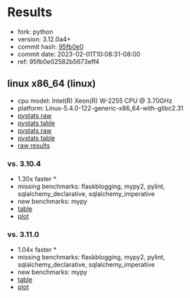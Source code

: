 # Results

- fork: python
- version: 3.12.0a4+
- commit hash: [95fb0e0](https://github.com/python/cpython/commit/95fb0e0)
- commit date: 2023-02-01T10:08:31-08:00
- ref: 95fb0e02582b5673eff4

## linux x86_64 (linux)

- cpu model: Intel(R) Xeon(R) W-2255 CPU @ 3.70GHz
- platform: Linux-5.4.0-122-generic-x86_64-with-glibc2.31
- [pystats raw](bm-20230201-linux-x86_64-brandtbucher-95fb0e02582b5673eff4-3.12.0a4%2B-95fb0e0-pystats.json)
- [pystats table](bm-20230201-linux-x86_64-brandtbucher-95fb0e02582b5673eff4-3.12.0a4%2B-95fb0e0-pystats.md)
- [pystats raw](bm-20230201-linux-x86_64-python-95fb0e02582b5673eff4-3.12.0a4%2B-95fb0e0-pystats.json)
- [pystats table](bm-20230201-linux-x86_64-python-95fb0e02582b5673eff4-3.12.0a4%2B-95fb0e0-pystats.md)
- [raw results](bm-20230201-linux-x86_64-python-95fb0e02582b5673eff4-3.12.0a4%2B-95fb0e0.json)

### vs. 3.10.4

- 1.30x faster \*
- missing benchmarks: flaskblogging, mypy2, pylint, sqlalchemy_declarative, sqlalchemy_imperative
- new benchmarks: mypy
- [table](bm-20230201-linux-x86_64-python-95fb0e02582b5673eff4-3.12.0a4%2B-95fb0e0-vs-3.10.4.md)
- [plot](bm-20230201-linux-x86_64-python-95fb0e02582b5673eff4-3.12.0a4%2B-95fb0e0-vs-3.10.4.png)

### vs. 3.11.0

- 1.04x faster \*
- missing benchmarks: flaskblogging, mypy2, pylint, sqlalchemy_declarative, sqlalchemy_imperative
- new benchmarks: mypy
- [table](bm-20230201-linux-x86_64-python-95fb0e02582b5673eff4-3.12.0a4%2B-95fb0e0-vs-3.11.0.md)
- [plot](bm-20230201-linux-x86_64-python-95fb0e02582b5673eff4-3.12.0a4%2B-95fb0e0-vs-3.11.0.png)

